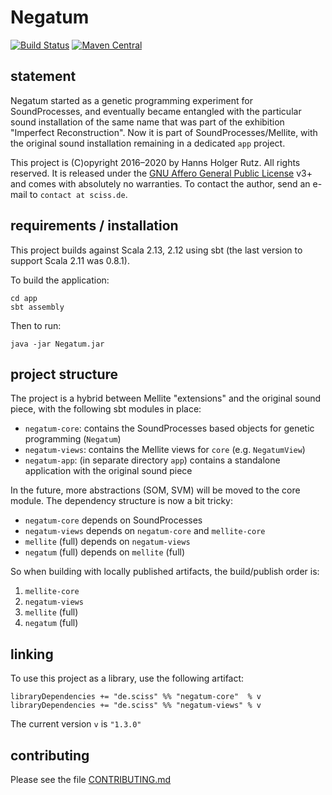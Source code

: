 # Negatum

[![Build Status](https://github.com/Sciss/Negatum/workflows/Scala%20CI/badge.svg?branch=main)](https://github.com/Sciss/Negatum/actions?query=workflow%3A%22Scala+CI%22)
[![Maven Central](https://maven-badges.herokuapp.com/maven-central/de.sciss/negatum-core_2.13/badge.svg)](https://maven-badges.herokuapp.com/maven-central/de.sciss/negatum-core_2.13)

## statement

Negatum started as a genetic programming experiment for SoundProcesses,
and eventually became entangled with the particular sound installation of
the same name that was part of the exhibition "Imperfect Reconstruction".
Now it is part of SoundProcesses/Mellite, with the original sound installation
remaining in a dedicated `app` project.

This project is (C)opyright 2016&ndash;2020 by Hanns Holger Rutz. All rights reserved.
It is released under the [GNU Affero General Public License](https://git.iem.at/sciss/Negatum/raw/main/LICENSE) v3+
and comes with absolutely no warranties. 
To contact the author, send an e-mail to `contact at sciss.de`.

## requirements / installation

This project builds against Scala 2.13, 2.12 using sbt (the last version to support Scala 2.11 was 0.8.1).

To build the application:

    cd app
    sbt assembly
    
Then to run:

    java -jar Negatum.jar

## project structure

The project is a hybrid between Mellite "extensions" and the original sound piece, with the
following sbt modules in place:

 - `negatum-core`: contains the SoundProcesses based objects for genetic programming (`Negatum`)
 - `negatum-views`: contains the Mellite views for `core` (e.g. `NegatumView`)
 - `negatum-app`: (in separate directory `app`) contains a standalone application with the original sound piece 
 
In the future, more abstractions (SOM, SVM) will be moved to the core module.
The dependency structure is now a bit tricky:

 - `negatum-core` depends on SoundProcesses
 - `negatum-views` depends on `negatum-core` and `mellite-core`
 - `mellite` (full) depends on `negatum-views`
 - `negatum` (full) depends on `mellite` (full)
 
So when building with locally published artifacts, the build/publish order is:

 1. `mellite-core`
 2. `negatum-views`
 3. `mellite` (full)
 4. `negatum` (full)

## linking

To use this project as a library, use the following artifact:

    libraryDependencies += "de.sciss" %% "negatum-core"  % v
    libraryDependencies += "de.sciss" %% "negatum-views" % v

The current version `v` is `"1.3.0"`

## contributing

Please see the file [CONTRIBUTING.md](CONTRIBUTING.md)
